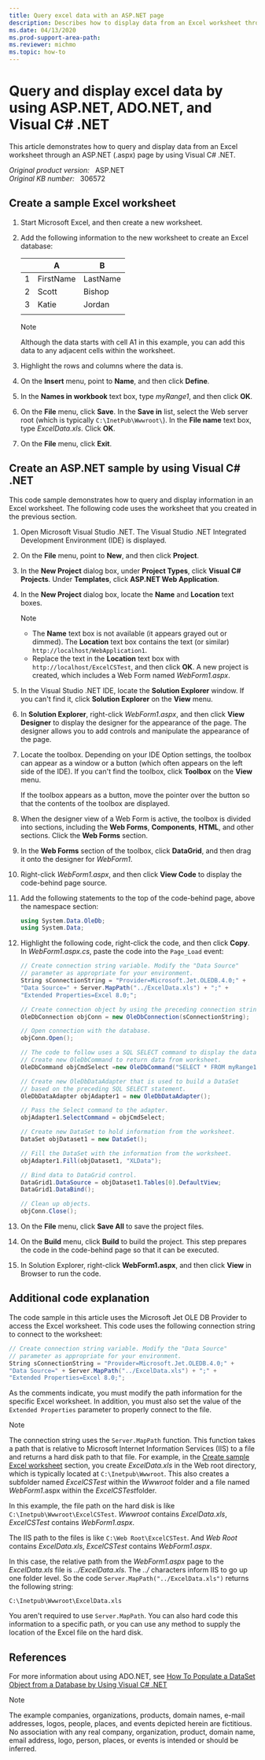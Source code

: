 ```yaml
---
title: Query excel data with an ASP.NET page
description: Describes how to display data from an Excel worksheet through an ASP.NET (.aspx) page by using Visual C# .NET. Includes an ASP.NET example.
ms.date: 04/13/2020
ms.prod-support-area-path: 
ms.reviewer: michmo
ms.topic: how-to
---
```

# Query and display excel data by using ASP.NET, ADO.NET, and Visual C# .NET  

This article demonstrates how to query and display data from an Excel worksheet through an ASP.NET (.aspx) page by using Visual C# .NET.

_Original product version:_ &nbsp; ASP.NET  
_Original KB number:_ &nbsp; 306572

## Create a sample Excel worksheet

1. Start Microsoft Excel, and then create a new worksheet.
2. Add the following information to the new worksheet to create an Excel database:

    ||A|B|
    |---|---|---|
    |1|FirstName|LastName|
    |2|Scott|Bishop|
    |3|Katie|Jordan|
    ||||

    > [!NOTE]
    > Although the data starts with cell A1 in this example, you can add this data to any adjacent cells within the worksheet.

3. Highlight the rows and columns where the data is.
4. On the **Insert** menu, point to **Name**, and then click **Define**.
5. In the **Names in workbook** text box, type *myRange1*, and then click **OK**.
6. On the **File** menu, click **Save**. In the **Save in** list, select the Web server root (which is typically `C:\InetPub\Wwwroot\`). In the **File name** text box, type *ExcelData.xls*. Click **OK**.
7. On the **File** menu, click **Exit**.

## Create an ASP.NET sample by using Visual C# .NET

This code sample demonstrates how to query and display information in an Excel worksheet. The following code uses the worksheet that you created in the previous section.

1. Open Microsoft Visual Studio .NET. The Visual Studio .NET Integrated Development Environment (IDE) is displayed.
2. On the **File** menu, point to **New**, and then click **Project**.
3. In the **New Project** dialog box, under **Project Types**, click **Visual C# Projects**. Under **Templates**, click **ASP.NET Web Application**.
4. In the **New Project** dialog box, locate the **Name** and **Location** text boxes.

    > [!NOTE]
    >
    > - The **Name** text box is not available (it appears grayed out or dimmed). The **Location** text box contains the text (or similar) `http://localhost/WebApplication1`.
    > - Replace the text in the **Location** text box with `http://localhost/ExcelCSTest`, and then click **OK**. A new project is created, which includes a Web Form named *WebForm1.aspx*.

5. In the Visual Studio .NET IDE, locate the **Solution Explorer** window. If you can't find it, click **Solution Explorer** on the **View** menu.
6. In **Solution Explorer**, right-click *WebForm1.aspx*, and then click **View Designer** to display the designer for the appearance of the page. The designer allows you to add controls and manipulate the appearance of the page.
7. Locate the toolbox. Depending on your IDE Option settings, the toolbox can appear as a window or a button (which often appears on the left side of the IDE). If you can't find the toolbox, click **Toolbox** on the **View** menu.

    If the toolbox appears as a button, move the pointer over the button so that the contents of the toolbox are displayed.

8. When the designer view of a Web Form is active, the toolbox is divided into sections, including the **Web Forms**, **Components**, **HTML**, and other sections. Click the **Web Forms** section.
9. In the **Web Forms** section of the toolbox, click **DataGrid**, and then drag it onto the designer for *WebForm1*.
10. Right-click *WebForm1.aspx*, and then click **View Code** to display the code-behind page source.
11. Add the following statements to the top of the code-behind page, above the namespace section:

    ```csharp
    using System.Data.OleDb;
    using System.Data;
    ```

12. Highlight the following code, right-click the code, and then click **Copy**. In *WebForm1.aspx.cs*, paste the code into the `Page_Load` event:

    ```csharp
    // Create connection string variable. Modify the "Data Source"
    // parameter as appropriate for your environment.
    String sConnectionString = "Provider=Microsoft.Jet.OLEDB.4.0;" +
    "Data Source=" + Server.MapPath("../ExcelData.xls") + ";" +
    "Extended Properties=Excel 8.0;";

    // Create connection object by using the preceding connection string.
    OleDbConnection objConn = new OleDbConnection(sConnectionString);

    // Open connection with the database.
    objConn.Open();

    // The code to follow uses a SQL SELECT command to display the data from the worksheet.
    // Create new OleDbCommand to return data from worksheet.
    OleDbCommand objCmdSelect =new OleDbCommand("SELECT * FROM myRange1", objConn);

    // Create new OleDbDataAdapter that is used to build a DataSet
    // based on the preceding SQL SELECT statement.
    OleDbDataAdapter objAdapter1 = new OleDbDataAdapter();

    // Pass the Select command to the adapter.
    objAdapter1.SelectCommand = objCmdSelect;

    // Create new DataSet to hold information from the worksheet.
    DataSet objDataset1 = new DataSet();

    // Fill the DataSet with the information from the worksheet.
    objAdapter1.Fill(objDataset1, "XLData");

    // Bind data to DataGrid control.
    DataGrid1.DataSource = objDataset1.Tables[0].DefaultView;
    DataGrid1.DataBind();

    // Clean up objects.
    objConn.Close();
    ```

13. On the **File** menu, click **Save All** to save the project files.
14. On the **Build** menu, click **Build** to build the project. This step prepares the code in the code-behind page so that it can be executed.
15. In Solution Explorer, right-click **WebForm1.aspx**, and then click **View** in Browser to run the code.

## Additional code explanation

The code sample in this article uses the Microsoft Jet OLE DB Provider to access the Excel worksheet. This code uses the following connection string to connect to the worksheet:

```csharp
// Create connection string variable. Modify the "Data Source"
// parameter as appropriate for your environment.
String sConnectionString = "Provider=Microsoft.Jet.OLEDB.4.0;" +
"Data Source=" + Server.MapPath("../ExcelData.xls") + ";" +
"Extended Properties=Excel 8.0;";
```

As the comments indicate, you must modify the path information for the specific Excel worksheet. In addition, you must also set the value of the `Extended Properties` parameter to properly connect to the file.

> [!NOTE]
> The connection string uses the `Server.MapPath` function. This function takes a path that is relative to Microsoft Internet Information Services (IIS) to a file and returns a hard disk path to that file. For example, in the [Create sample Excel worksheet](#create-a-sample-excel-worksheet) section, you create *ExcelData.xls* in the Web root directory, which is typically located at `C:\Inetpub\Wwwroot`. This also creates a subfolder named *ExcelCSTest* within the *Wwwroot* folder and a file named *WebForm1*.aspx within the *ExcelCSTest*folder.

In this example, the file path on the hard disk is like `C:\Inetpub\Wwwroot\ExcelCSTest`. *Wwwroot* contains *ExcelData.xls*, *ExcelCSTest* contains *WebForm1.aspx*.

The IIS path to the files is like `C:\Web Root\ExcelCSTest`. And *Web Root* contains *ExcelData.xls*, *ExcelCSTest* contains *WebForm1.aspx*.

In this case, the relative path from the *WebForm1.aspx* page to the *ExcelData.xls* file is *../ExcelData.xls*. The *../* characters inform IIS to go up one folder level. So the code `Server.MapPath("../ExcelData.xls")` returns the following string:

```console
C:\Inetpub\Wwwroot\ExcelData.xls
```

You aren't required to use `Server.MapPath`. You can also hard code this information to a specific path, or you can use any method to supply the location of the Excel file on the hard disk.

## References

For more information about using ADO.NET, see [How To Populate a DataSet Object from a Database by Using Visual C# .NET](https://support.microsoft.com/help/314145)

> [!NOTE]
> The example companies, organizations, products, domain names, e-mail addresses, logos, people, places, and events depicted herein are fictitious. No association with any real company, organization, product, domain name, email address, logo, person, places, or events is intended or should be inferred.
